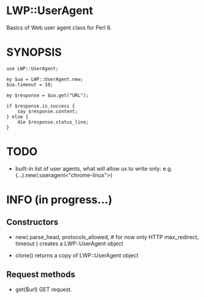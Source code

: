 LWP::UserAgent
=============

Basics of Web user agent class for Perl 6.



SYNOPSIS
========

    use LWP::UserAgent;

    my $ua = LWP::UserAgent.new;
    $ua.timeout = 10;

    my $response = $ua.get("URL");

    if $response.is_success {
        say $response.content;
    } else {
        die $response.status_line;
    }



TODO
====

* built-in list of user agents, what will allow us to write only: e.g. (...).new(:useragent\<\"chrome-linux\"\>)



INFO (in progress...)
=====================

Constructors
------------

* new(
    parse_head,
    protocols_allowed, \# for now only HTTP
    max_redirect,
    timeout
)
    creates a LWP::UserAgent object

* clone()
    returns a copy of LWP::UserAgent object



Request methods
---------------

* get($url)
    GET request.
